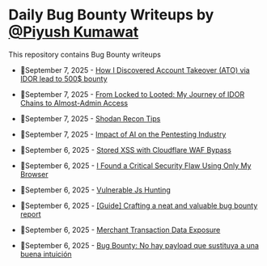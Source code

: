 # Daily Bug Bounty Writeups by [@Piyush Kumawat](https://twitter.com/piyush_supiy) 
This repository contains Bug Bounty writeups

<!-- BLOG-POST-LIST:START -->
 - 💯September 7, 2025 - [How I Discovered Account Takeover &lpar;ATO&rpar; via IDOR lead to 500$ bounty](https://infosecwriteups.com/how-i-discovered-account-takeover-ato-via-idor-lead-to-500-bounty-537bc7ff10b8?source=rss------bug_bounty-5) 

 - 💯September 7, 2025 - [From Locked to Looted: My Journey of IDOR Chains to Almost-Admin Access](https://infosecwriteups.com/from-locked-to-looted-my-journey-of-idor-chains-to-almost-admin-access-d15abf0046f9?source=rss------bug_bounty-5) 

 - 💯September 7, 2025 - [Shodan Recon Tips](https://cybersecuritywriteups.com/shodan-recon-tips-352f0d7e8fdd?source=rss------bug_bounty-5) 

 - 💯September 7, 2025 - [Impact of AI on the Pentesting Industry](https://medium.com/@nexarus.sec/impact-of-ai-on-the-pentesting-industry-0ae58c53d43d?source=rss------bug_bounty-5) 

 - 💯September 6, 2025 - [Stored XSS with Cloudflare WAF Bypass](https://hexaphp.medium.com/stored-xss-with-cloudflare-waf-bypass-420c99aba97b?source=rss------bug_bounty-5) 

 - 💯September 6, 2025 - [I Found a Critical Security Flaw Using Only My Browser](https://medium.com/@ibtissamhammadi1/i-found-a-critical-security-flaw-using-only-my-browser-a49af831a499?source=rss------bug_bounty-5) 

 - 💯September 6, 2025 - [Vulnerable Js Hunting](https://medium.com/@deezacker/vulnerable-js-hunting-4723a3001f13?source=rss------bug_bounty-5) 

 - 💯September 6, 2025 - [[Guide] Crafting a neat and valuable bug bounty report](https://medium.com/@pm_/guide-crafting-a-neat-and-valuable-bug-bounty-report-0bf1bc933bdc?source=rss------bug_bounty-5) 

 - 💯September 6, 2025 - [Merchant Transaction Data Exposure](https://infosecwriteups.com/merchants-transaction-data-5a95f4afc59a?source=rss------bug_bounty-5) 

 - 💯September 6, 2025 - [Bug Bounty: No hay payload que sustituya a una buena intuición](https://gorkaaa.medium.com/bug-bounty-no-hay-payload-que-sustituya-a-una-buena-intuici%C3%B3n-49c7f079f32c?source=rss------bug_bounty-5) 
<!-- BLOG-POST-LIST:END -->
